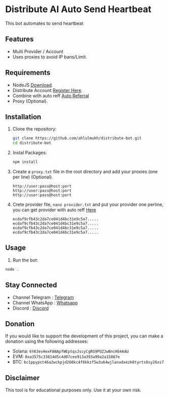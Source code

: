 # Distribute AI Auto Send Heartbeat

This bot automates to send heartbeat

## Features

- Multi Provider / Account
- Uses proxies to avoid IP bans/Limit.

## Requirements

- NodeJS [Download](https://nodejs.org/en/download).
- Distribute Account [Register Here](https://dashboard.distribute.ai/auth/signup?ref=ahlulmukh).
- Combine with auto reff [Auto Referral](https://github.com/ahlulmukh/distributeai-autoref)
- Proxy (Optional).

## Installation

1. Clone the repository:

   ```sh
   git clone https://github.com/ahlulmukh/distribute-bot.git
   cd distribute-bot
   ```

2. Instal Packages:

   ```sh
   npm install
   ```

3. Create a `proxy.txt` file in the root directory and add your proxies (one per line) (Optional).

   ```
   http://user:pass@host:port
   http://user:pass@host:port
   http://user:pass@host:port
   ```

4. Crete provider file, `nano provider.txt` and put your provider one perline, you can get provider with auto reff [Here](https://github.com/ahlulmukh/distributeai-autoref)

   ```
   ecdaf9cfb43c2da7ce041d4bc31e9c5a7.....
   ecdaf9cfb43c2da7ce041d4bc31e9c5a7.....
   ecdaf9cfb43c2da7ce041d4bc31e9c5a7.....
   ecdaf9cfb43c2da7ce041d4bc31e9c5a7.....
   ```

## Usage

1. Run the bot:

```sh
node .
```

## Stay Connected

- Channel Telegram : [Telegram](https://t.me/elpuqus)
- Channel WhatsApp : [Whatsapp](https://whatsapp.com/channel/0029VavBRhGBqbrEF9vxal1R)
- Discord : [Discord](https://discord.com/invite/uKM4UCAccY)

## Donation

If you would like to support the development of this project, you can make a donation using the following addresses:

- Solana: `6Y63evHexFANApfWEptqsJscyCgRG9PUZJwBncHbkKAU`
- EVM: `0xa3575c33814d5c4d07cee913a393a99a2a15867e`
- BTC: `bc1ppypst46a2wckpjd260kc4f8kkzf5w3u64wjlanudxezk0tyrts8sy26xs7`

## Disclaimer

This tool is for educational purposes only. Use it at your own risk.

